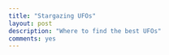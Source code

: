 ```yaml
---
title: "Stargazing UFOs"
layout: post
description: "Where to find the best UFOs"
comments: yes
---
```


<html>
  <head>
    <link rel="stylesheet"
    href="/res/blog_9/bonus_style.css"><style>
      h2,h3,head,title {
        font-family: 'alexana';
        color: #00FF00;
        background-color: slategrey;
      }

      body {
        <!-- font-family: 'timesnewroman',serif; -->
        color: black;


      }
    </style>
  </head>
</html>
<p style="text-align: center; background-color: slategrey;"></p>

## The truth is out there

<iframe src="/res/blog_9/javatest.html" width="100%" height="100%" scrolling="no"></iframe>

## How we do

here we are typing some stuff

<iframe src="/res/blog_9/UFO_map.html" width="100%" height="50%" scrolling="no"></iframe>

<a href="/res/blog_9/map.png">
<img src="/res/blog_9/map.png">
</a>﻿
<iframe src="/res/blog_9/vivus_test.html" width="100%" height="600 px" scrolling="no"></iframe>
<iframe src="/res/blog_11/rise_and_fall_cluster.html" width="100%" height="400 px" scrolling="no"></iframe>

